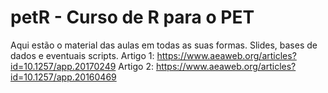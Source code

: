 # petR - Curso de R para o PET

Aqui estão o material das aulas em todas as suas formas. Slides, bases de dados e eventuais scripts.
Artigo 1: https://www.aeaweb.org/articles?id=10.1257/app.20170249
Artigo 2: https://www.aeaweb.org/articles?id=10.1257/app.20160469
